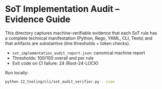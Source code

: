 # SoT Implementation Audit – Evidence Guide

This directory captures machine-verifiable evidence that each SoT rule
has a complete technical manifestation (Python, Rego, YAML, CLI, Tests)
and that artifacts are substantive (line thresholds + token checks).

- `sot_implementation_audit_report.json`: canonical machine report
- Thresholds: 100/100 overall and per rule
- Exit code on CI failure: 24 (Root-24-LOCK)

Run locally:

```bash
python 12_tooling/cli/sot_audit_verifier.py --json
```
